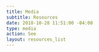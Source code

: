 ```yaml
---
title: Media
subtitle: Resources
date: 2018-10-28 11:51:00 -04:00
type: media
action: See
layout: resources_list
---
```

